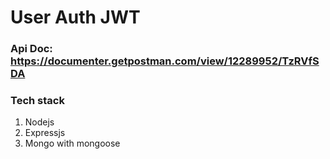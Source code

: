 # User Auth JWT

### Api Doc: https://documenter.getpostman.com/view/12289952/TzRVfSDA

### Tech stack

1.  Nodejs
2.  Expressjs
3.  Mongo with mongoose
